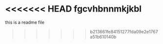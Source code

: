 <<<<<<< HEAD
fgcvhbnnmkjkbl
=======
this is a readme file
>>>>>>> b213661fe84151277fda09e2e1767a51b610140b
